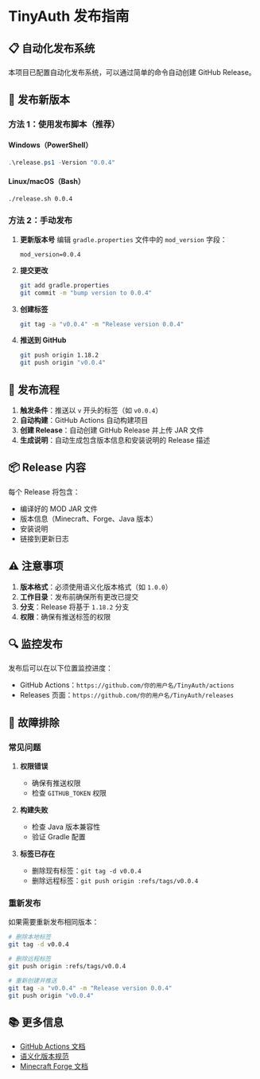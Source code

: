 # TinyAuth 发布指南

## 📋 自动化发布系统

本项目已配置自动化发布系统，可以通过简单的命令自动创建 GitHub Release。

## 🚀 发布新版本

### 方法 1：使用发布脚本（推荐）

#### Windows（PowerShell）
```powershell
.\release.ps1 -Version "0.0.4"
```

#### Linux/macOS（Bash）
```bash
./release.sh 0.0.4
```

### 方法 2：手动发布

1. **更新版本号**
   编辑 `gradle.properties` 文件中的 `mod_version` 字段：
   ```properties
   mod_version=0.0.4
   ```

2. **提交更改**
   ```bash
   git add gradle.properties
   git commit -m "bump version to 0.0.4"
   ```

3. **创建标签**
   ```bash
   git tag -a "v0.0.4" -m "Release version 0.0.4"
   ```

4. **推送到 GitHub**
   ```bash
   git push origin 1.18.2
   git push origin "v0.0.4"
   ```

## 🔄 发布流程

1. **触发条件**：推送以 `v` 开头的标签（如 `v0.0.4`）
2. **自动构建**：GitHub Actions 自动构建项目
3. **创建 Release**：自动创建 GitHub Release 并上传 JAR 文件
4. **生成说明**：自动生成包含版本信息和安装说明的 Release 描述

## 📦 Release 内容

每个 Release 将包含：
- 编译好的 MOD JAR 文件
- 版本信息（Minecraft、Forge、Java 版本）
- 安装说明
- 链接到更新日志

## ⚠️ 注意事项

1. **版本格式**：必须使用语义化版本格式（如 `1.0.0`）
2. **工作目录**：发布前确保所有更改已提交
3. **分支**：Release 将基于 `1.18.2` 分支
4. **权限**：确保有推送标签的权限

## 🔍 监控发布

发布后可以在以下位置监控进度：
- GitHub Actions：`https://github.com/你的用户名/TinyAuth/actions`
- Releases 页面：`https://github.com/你的用户名/TinyAuth/releases`

## 🐛 故障排除

### 常见问题

1. **权限错误**
   - 确保有推送权限
   - 检查 `GITHUB_TOKEN` 权限

2. **构建失败**
   - 检查 Java 版本兼容性
   - 验证 Gradle 配置

3. **标签已存在**
   - 删除现有标签：`git tag -d v0.0.4`
   - 删除远程标签：`git push origin :refs/tags/v0.0.4`

### 重新发布

如果需要重新发布相同版本：
```bash
# 删除本地标签
git tag -d v0.0.4

# 删除远程标签
git push origin :refs/tags/v0.0.4

# 重新创建并推送
git tag -a "v0.0.4" -m "Release version 0.0.4"
git push origin "v0.0.4"
```

## 📚 更多信息

- [GitHub Actions 文档](https://docs.github.com/cn/actions)
- [语义化版本规范](https://semver.org/lang/zh-CN/)
- [Minecraft Forge 文档](https://docs.minecraftforge.net/) 